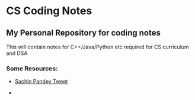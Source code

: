 # CS Coding Notes

## My Personal Repository for coding notes

This will contain notes for C++/Java/Python etc required for CS curriculum and DSA

### Some Resources:

- [Sachin Pandey Tweet](https://twitter.com/iamsachin_47/status/1716681163555611034?s=20)

-
